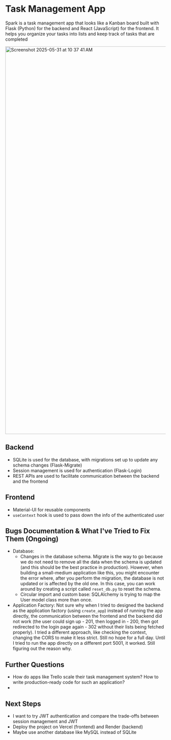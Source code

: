 # Task Management App

Spark is a task management app that looks like a Kanban board built with Flask (Python) for the backend and React (JavaScript) for the frontend. It helps you organize your tasks into lists and keep track of tasks that are completed

<img width="1218" alt="Screenshot 2025-05-31 at 10 37 41 AM" src="https://github.com/user-attachments/assets/c327d726-42c1-422b-be50-f8dc29ab09cc" />


## Backend
- SQLite is used for the database, with migrations set up to update any schema changes (Flask-Migrate)
- Session management is used for authentication (Flask-Login)
- REST APIs are used to facilitate communication between the backend and the frontend

## Frontend
- Material-UI for reusable components
- `useContext` hook is used to pass down the info of the authenticated user

## Bugs Documentation & What I've Tried to Fix Them (Ongoing)
- Database:
  - Changes in the database schema. Migrate is the way to go because we do not need to remove all the data when the schema is updated (and this should be the best practice in production). However, when building a small-medium application like this, you might encounter the error where, after you perform the migration, the database is not updated or is affected by the old one. In this case, you can work around by creating a script called `reset_db.py` to reset the schema.
  - Circular import and custom base: SQLAlchemy is trying to map the User model class more than once.
- Application Factory: Not sure why when I tried to designed the backend as the application factory (using `create_app`) instead of running the app directly, the communication between the frontend and the backend did not work (the user could sign up - 201, then logged in - 200, then got redirected to the login page again - 302 without their lists being fetched properly). I tried a different approach, like checking the context, changing the CORS to make it less strict. Still no hope for a full day. Until I tried to run the app directly on a different port 5001, it worked. Still figuring out the reason why.

## Further Questions
- How do apps like Trello scale their task management system? How to write production-ready code for such an application?
- 
## Next Steps
- I want to try JWT authentication and compare the trade-offs between session management and JWT
- Deploy the project on Vercel (frontend) and Render (backend)
- Maybe use another database like MySQL instead of SQLite
